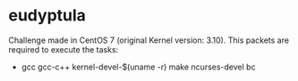 # eudyptula

Challenge made in CentOS 7 (original Kernel version: 3.10). This packets are required to execute the tasks:
- gcc gcc-c++ kernel-devel-$(uname -r) make ncurses-devel bc
